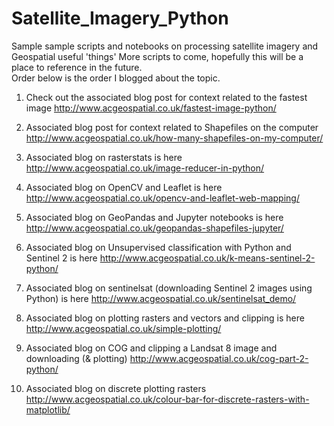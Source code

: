# Satellite_Imagery_Python
Sample sample scripts and notebooks on processing satellite imagery and Geospatial useful 'things'
More scripts to come, hopefully this will be a place to reference in the future.
<br>
Order below is the order I blogged about the topic. 

1. Check out the associated blog post for context related to the fastest image
http://www.acgeospatial.co.uk/fastest-image-python/

2. Associated blog post for context related to Shapefiles on the computer
http://www.acgeospatial.co.uk/how-many-shapefiles-on-my-computer/

3. Associated blog on rasterstats is here
http://www.acgeospatial.co.uk/image-reducer-in-python/

4. Associated blog on OpenCV and Leaflet is here
http://www.acgeospatial.co.uk/opencv-and-leaflet-web-mapping/

5. Associated blog on GeoPandas and Jupyter notebooks is here
http://www.acgeospatial.co.uk/geopandas-shapefiles-jupyter/

6. Associated blog on Unsupervised classification with Python and Sentinel 2 is here
http://www.acgeospatial.co.uk/k-means-sentinel-2-python/

7. Associated blog on sentinelsat (downloading Sentinel 2 images using Python) is here 
http://www.acgeospatial.co.uk/sentinelsat_demo/

8. Associated blog on plotting rasters and vectors and clipping is here
http://www.acgeospatial.co.uk/simple-plotting/

9. Associated blog on COG and clipping a Landsat 8 image and downloading (& plotting)
http://www.acgeospatial.co.uk/cog-part-2-python/

10. Associated blog on discrete plotting rasters
http://www.acgeospatial.co.uk/colour-bar-for-discrete-rasters-with-matplotlib/
